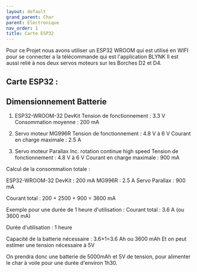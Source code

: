 ```yaml
---
layout: default
grand_parent: Char
parent: Électronique
nav_order: 1
title: Carte ESP32
---
```


Pour ce Projet nous avons utiliser un ESP32 WROOM qui est utilisé en WIFI pour se connecter a la télécommande qui est l'application BLYNK
Il est aussi relié à nos deux servos moteurs sur les Borches D2 et D4.



## Carte ESP32 : 

<model-viewer src="./Conception_files/ESP32.glb" ar ar-modes="webxr scene-viewer quick-look" camera-controls tone-mapping="commerce" poster="./Conception_files/poster.webp" shadow-intensity="1">
    <div class="progress-bar hide" slot="progress-bar">
        <div class="update-bar"></div>
    </div>
</model-viewer>


## Dimensionnement Batterie 

1. ESP32-WROOM-32 DevKit
Tension de fonctionnement : 3.3 V
Consommation moyenne : 200 mA 

2. Servo moteur MG996R
Tension de fonctionnement : 4.8 V à 6 V 
Courant en charge maximale : 2.5 A

3. Servo moteur Parallax Inc. rotation continue high speed
Tension de fonctionnement : 4.8 V à 6 V 
Courant en charge maximale : 900 mA

Calcul de la consommation totale :

ESP32-WROOM-32 DevKit : 200 mA
MG996R : 2.5 A
Servo Parallax : 900 mA

Courant total : 200 + 2500 + 900 = 3600 mA

Exemple pour une durée de 1 heure d'utilisation :
Courant total : 3.6 A (ou 3600 mA)

Durée d'utilisation : 1 heure

Capacité de la batterie nécessaire : 
3.6×1=3.6 Ah ou 3600 mAh
Et on peut estimer une tension nécessaire à 5V

On prendra donc une batterie de 5000mAh et 5V de tension,
pour alimenter le char à voile pour une durée d'environ 1h30.
